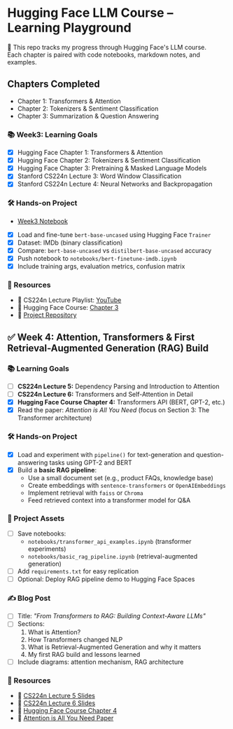 # Hugging Face LLM Course – Learning Playground

🧪 This repo tracks my progress through Hugging Face's LLM course.  
Each chapter is paired with code notebooks, markdown notes, and examples.

## Chapters Completed
- Chapter 1: Transformers & Attention
- Chapter 2: Tokenizers & Sentiment Classification
- Chapter 3: Summarization & Question Answering
  
### 📚 Week3: Learning Goals
- [x] Hugging Face Chapter 1: Transformers & Attention
- [x] Hugging Face Chapter 2: Tokenizers & Sentiment Classification
- [X] Hugging Face Chapter 3: Pretraining & Masked Language Models
- [X] Stanford CS224n Lecture 3: Word Window Classification
- [X] Stanford CS224n Lecture 4: Neural Networks and Backpropagation

### 🛠️ Hands-on Project
- [Week3 Notebook](https://github.com/Friday-Hackathon/hf-llm-course-playground/blob/main/Week3/Text_Classification_on_GLUE.ipynb)
- [X] Load and fine-tune `bert-base-uncased` using Hugging Face `Trainer`
- [X] Dataset: IMDb (binary classification)
- [X] Compare: `bert-base-uncased` vs `distilbert-base-uncased` accuracy
- [X] Push notebook to `notebooks/bert-finetune-imdb.ipynb`
- [X] Include training args, evaluation metrics, confusion matrix

### 🔗 Resources
- 📘 CS224n Lecture Playlist: [YouTube](https://www.youtube.com/playlist?list=PLoROMvodv4rOfhqZuo3tORaN6mTq3FRXa)
- 🤗 Hugging Face Course: [Chapter 3](https://huggingface.co/learn/nlp-course/chapter3/3)
- 📁 [Project Repository](https://github.com/Friday-Hackathon/hf-llm-course-playground)

## ✅ Week 4: Attention, Transformers & First Retrieval-Augmented Generation (RAG) Build

### 📚 Learning Goals
- [ ] **CS224n Lecture 5:** Dependency Parsing and Introduction to Attention
- [ ] **CS224n Lecture 6:** Transformers and Self-Attention in Detail
- [X] **Hugging Face Course Chapter 4:** Transformers API (BERT, GPT-2, etc.)
- [X] Read the paper: *Attention is All You Need* (focus on Section 3: The Transformer architecture)

### 🛠️ Hands-on Project
- [X] Load and experiment with `pipeline()` for text-generation and question-answering tasks using GPT-2 and BERT
- [X] Build a **basic RAG pipeline**:
  - Use a small document set (e.g., product FAQs, knowledge base)
  - Create embeddings with `sentence-transformers` or `OpenAIEmbeddings`
  - Implement retrieval with `faiss` or `Chroma`
  - Feed retrieved context into a transformer model for Q&A

### 📂 Project Assets
- [ ] Save notebooks:
  - `notebooks/transformer_api_examples.ipynb` (transformer experiments)
  - `notebooks/basic_rag_pipeline.ipynb` (retrieval-augmented generation)
- [ ] Add `requirements.txt` for easy replication
- [ ] Optional: Deploy RAG pipeline demo to Hugging Face Spaces

### ✍️ Blog Post
- [ ] Title: *"From Transformers to RAG: Building Context-Aware LLMs"*
- [ ] Sections:
  1. What is Attention?  
  2. How Transformers changed NLP  
  3. What is Retrieval-Augmented Generation and why it matters  
  4. My first RAG build and lessons learned
- [ ] Include diagrams: attention mechanism, RAG architecture

### 🔗 Resources
- 📘 [CS224n Lecture 5 Slides](https://web.stanford.edu/class/cs224n/slides/cs224n-2021-lecture5-dep-parsing.pdf)
- 📘 [CS224n Lecture 6 Slides](https://web.stanford.edu/class/cs224n/slides/cs224n-2021-lecture6-transformers.pdf)
- 🤗 [Hugging Face Course Chapter 4](https://huggingface.co/transformers)
- 📄 [Attention is All You Need Paper](https://arxiv.org/abs/1706.03762)

